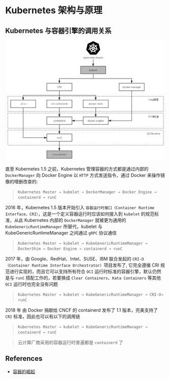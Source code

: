 # Kubernetes 架构与原理

## Kubernetes 与容器引擎的调用关系

![](../images/kube-to-docker.png)

直至 Kubernetes 1.5 之前，Kubernetes 管理容器的方式都是通过内部的 `DockerManager` 向 Docker Engine 以 `HTTP` 方式发送指令，通过 Docker 来操作镜像的增删改查的:

> `Kubernetes Master → kubelet → DockerManager → Docker Engine → containerd → runC`

2016 年，Kubernetes 1.5 版本开始引入 `容器运行时接口（Container Runtime Interface，CRI）`，这是一个定义容器运行时应该如何接入到 `kubelet` 的规范标准，从此 Kubernetes 内部的 `DockerManager` 就被更为通用的 `KubeGenericRuntimeManager` 所替代，kubelet 与 KubeGenericRuntimeManager 之间通过 `gRPC` 协议通信

> `Kubernetes Master → kubelet → KubeGenericRuntimeManager → DockerShim → Docker Engine → containerd → runC`

2017 年，由 Google、RedHat、Intel、SUSE、IBM 联合发起的 `CRI-O（Container Runtime Interface Orchestrator）`项目发布了, 它完全遵循 CRI 规范进行实现的，而且它可以支持所有符合 `OCI` 运行时标准的容器引擎，默认仍然是与 `runC` 搭配工作的，若要换成 `Clear Containers`、`Kata Containers` 等其他 `OCI` 运行时也完全没有问题

> `Kubernetes Master → kubelet → KubeGenericRuntimeManager → CRI-O→ runC`

2018 年 由 Docker 捐献给 CNCF 的 containerd 发布了 1.1 版本，完美支持了 `CRI` 标准，因此也可以有以下的调用链

> `Kubernetes Master → kubelet → KubeGenericRuntimeManager → containerd → runC`

> 云计算厂商采用的容器运行时普遍都是 `containerd` 了

## References

- [容器的崛起](http://icyfenix.cn/immutable-infrastructure/container/history.html)

